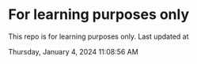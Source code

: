 # For learning purposes only
This repo is for learning purposes only.
Last updated at

Thursday, January 4, 2024 11:08:56 AM

